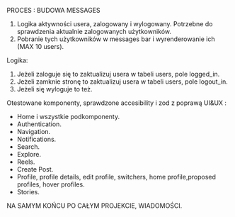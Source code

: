 PROCES : BUDOWA MESSAGES

1. Logika aktywności usera, zalogowany i wylogowany. Potrzebne do sprawdzenia aktualnie zalogowanych użytkowników.
2. Pobranie tych użytkowników w messages bar i wyrenderowanie ich (MAX 10 users).

Logika:

1. Jeżeli zaloguje się to zaktualizuj usera w tabeli users, pole logged_in.
2. Jeżeli zamknie stronę to zaktualizuj usera w tabeli users, pole logout_in.
3. Jeżeli się wyloguje to też.

Otestowane komponenty, sprawdzone accesibility i zod z poprawą UI&UX :

- Home i wszystkie podkomponenty.
- Authentication.
- Navigation.
- Notifications.
- Search.
- Explore.
- Reels.
- Create Post.
- Profile, profile details, edit profile, switchers, home profile,proposed profiles, hover profiles.
- Stories.

NA SAMYM KOŃCU PO CAŁYM PROJEKCIE, WIADOMOŚCI.
